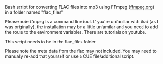 Bash script for converting FLAC files into mp3 using FFmpeg ([ffmpeg.org](https://www.ffmpeg.org/download.html)) in a folder named "flac_files" 

Please note ffmpeg is a command line tool. If you're unfamilar with that (as I was originally), the installation may be a little unfamilar and you need to add the route to the environment variables. There are tutorials on youtube.

This script needs to be in the flac_files folder.

Please note the meta data from the flac may not included.
You may need to manually re-add that yourself or use a CUE file/additional script.

